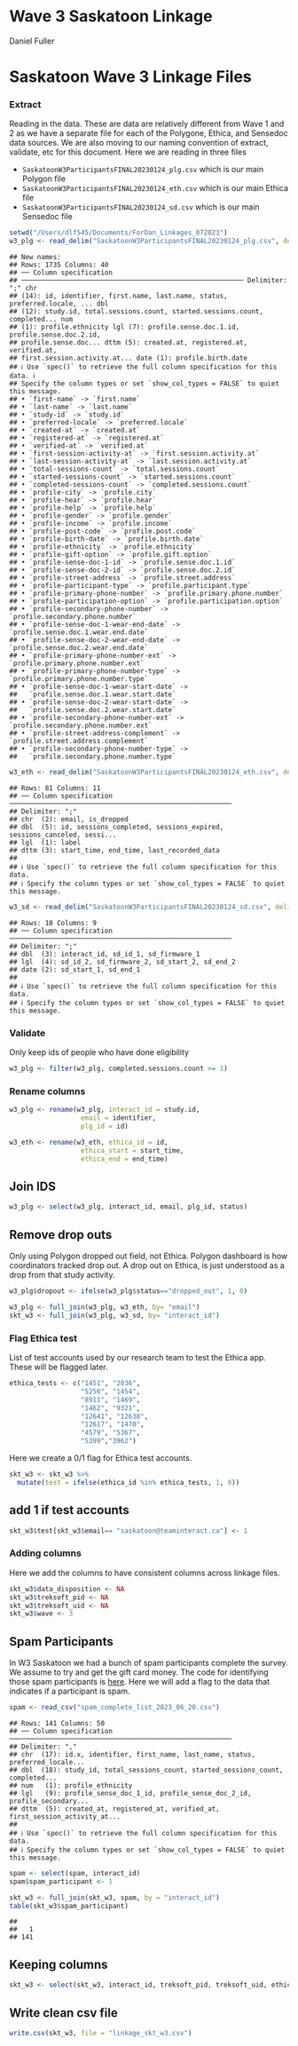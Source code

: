 Wave 3 Saskatoon Linkage
================
Daniel Fuller

# Saskatoon Wave 3 Linkage Files

### Extract

Reading in the data. These are data are relatively different from Wave 1
and 2 as we have a separate file for each of the Polygone, Ethica, and
Sensedoc data sources. We are also moving to our naming convention of
extract, validate, etc for this document. Here we are reading in three
files

- `SaskatoonW3ParticipantsFINAL20230124_plg.csv` which is our main
  Polygon file
- `SaskatoonW3ParticipantsFINAL20230124_eth.csv` which is our main
  Ethica file
- `SaskatoonW3ParticipantsFINAL20230124_sd.csv` which is our main
  Sensedoc file

``` r
setwd("/Users/dlf545/Documents/ForDan_Linkages_072023")
w3_plg <- read_delim("SaskatoonW3ParticipantsFINAL20230124_plg.csv", delim = ";", name_repair = "universal")
```

    ## New names:
    ## Rows: 1735 Columns: 40
    ## ── Column specification
    ## ──────────────────────────────────────────────────────── Delimiter: ";" chr
    ## (14): id, identifier, first.name, last.name, status, preferred.locale, ... dbl
    ## (12): study.id, total.sessions.count, started.sessions.count, completed... num
    ## (1): profile.ethnicity lgl (7): profile.sense.doc.1.id, profile.sense.doc.2.id,
    ## profile.sense.doc... dttm (5): created.at, registered.at, verified.at,
    ## first.session.activity.at... date (1): profile.birth.date
    ## ℹ Use `spec()` to retrieve the full column specification for this data. ℹ
    ## Specify the column types or set `show_col_types = FALSE` to quiet this message.
    ## • `first-name` -> `first.name`
    ## • `last-name` -> `last.name`
    ## • `study-id` -> `study.id`
    ## • `preferred-locale` -> `preferred.locale`
    ## • `created-at` -> `created.at`
    ## • `registered-at` -> `registered.at`
    ## • `verified-at` -> `verified.at`
    ## • `first-session-activity-at` -> `first.session.activity.at`
    ## • `last-session-activity-at` -> `last.session.activity.at`
    ## • `total-sessions-count` -> `total.sessions.count`
    ## • `started-sessions-count` -> `started.sessions.count`
    ## • `completed-sessions-count` -> `completed.sessions.count`
    ## • `profile-city` -> `profile.city`
    ## • `profile-hear` -> `profile.hear`
    ## • `profile-help` -> `profile.help`
    ## • `profile-gender` -> `profile.gender`
    ## • `profile-income` -> `profile.income`
    ## • `profile-post-code` -> `profile.post.code`
    ## • `profile-birth-date` -> `profile.birth.date`
    ## • `profile-ethnicity` -> `profile.ethnicity`
    ## • `profile-gift-option` -> `profile.gift.option`
    ## • `profile-sense-doc-1-id` -> `profile.sense.doc.1.id`
    ## • `profile-sense-doc-2-id` -> `profile.sense.doc.2.id`
    ## • `profile-street-address` -> `profile.street.address`
    ## • `profile-participant-type` -> `profile.participant.type`
    ## • `profile-primary-phone-number` -> `profile.primary.phone.number`
    ## • `profile-participation-option` -> `profile.participation.option`
    ## • `profile-secondary-phone-number` -> `profile.secondary.phone.number`
    ## • `profile-sense-doc-1-wear-end-date` -> `profile.sense.doc.1.wear.end.date`
    ## • `profile-sense-doc-2-wear-end-date` -> `profile.sense.doc.2.wear.end.date`
    ## • `profile-primary-phone-number-ext` -> `profile.primary.phone.number.ext`
    ## • `profile-primary-phone-number-type` -> `profile.primary.phone.number.type`
    ## • `profile-sense-doc-1-wear-start-date` ->
    ##   `profile.sense.doc.1.wear.start.date`
    ## • `profile-sense-doc-2-wear-start-date` ->
    ##   `profile.sense.doc.2.wear.start.date`
    ## • `profile-secondary-phone-number-ext` -> `profile.secondary.phone.number.ext`
    ## • `profile-street-address-complement` -> `profile.street.address.complement`
    ## • `profile-secondary-phone-number-type` ->
    ##   `profile.secondary.phone.number.type`

``` r
w3_eth <- read_delim("SaskatoonW3ParticipantsFINAL20230124_eth.csv", delim = ";", name_repair = "universal")
```

    ## Rows: 81 Columns: 11
    ## ── Column specification ────────────────────────────────────────────────────────
    ## Delimiter: ";"
    ## chr  (2): email, is_dropped
    ## dbl  (5): id, sessions_completed, sessions_expired, sessions_canceled, sessi...
    ## lgl  (1): label
    ## dttm (3): start_time, end_time, last_recorded_data
    ## 
    ## ℹ Use `spec()` to retrieve the full column specification for this data.
    ## ℹ Specify the column types or set `show_col_types = FALSE` to quiet this message.

``` r
w3_sd <- read_delim("SaskatoonW3ParticipantsFINAL20230124_sd.csv", delim = ";", name_repair = "universal")
```

    ## Rows: 10 Columns: 9
    ## ── Column specification ────────────────────────────────────────────────────────
    ## Delimiter: ";"
    ## dbl  (3): interact_id, sd_id_1, sd_firmware_1
    ## lgl  (4): sd_id_2, sd_firmware_2, sd_start_2, sd_end_2
    ## date (2): sd_start_1, sd_end_1
    ## 
    ## ℹ Use `spec()` to retrieve the full column specification for this data.
    ## ℹ Specify the column types or set `show_col_types = FALSE` to quiet this message.

### Validate

Only keep ids of people who have done eligibility

``` r
w3_plg <- filter(w3_plg, completed.sessions.count >= 1) 
```

### Rename columns

``` r
w3_plg <- rename(w3_plg, interact_id = study.id,
                  email = identifier, 
                  plg_id = id)

w3_eth <- rename(w3_eth, ethica_id = id, 
                  ethica_start = start_time, 
                  ethica_end = end_time)
```

## Join IDS

``` r
w3_plg <- select(w3_plg, interact_id, email, plg_id, status)
```

## Remove drop outs

Only using Polygon dropped out field, not Ethica. Polygon dashboard is
how coordinators tracked drop out. A drop out on Ethica, is just
understood as a drop from that study activity.

``` r
w3_plg$dropout <- ifelse(w3_plg$status=="dropped_out", 1, 0)

w3_plg <- full_join(w3_plg, w3_eth, by= "email")
skt_w3 <- full_join(w3_plg, w3_sd, by= "interact_id")
```

### Flag Ethica test

List of test accounts used by our research team to test the Ethica app.
These will be flagged later.

``` r
ethica_tests <- c("1451", "2036", 
                  "5256", "1454", 
                  "8911", "1469",
                  "1462", "9321", 
                  "12641", "12638", 
                  "12617", "1470",
                  "4579", "5367",
                  "5399","3962")
```

Here we create a 0/1 flag for Ethica test accounts.

``` r
skt_w3 <- skt_w3 %>%
  mutate(test = ifelse(ethica_id %in% ethica_tests, 1, 0)) 
```

## add 1 if test accounts

``` r
skt_w3$test[skt_w3$email== "saskatoon@teaminteract.ca"] <- 1  
```

### Adding columns

Here we add the columns to have consistent columns across linkage files.

``` r
skt_w3$data_disposition <- NA
skt_w3$treksoft_pid <- NA
skt_w3$treksoft_uid <- NA
skt_w3$wave <- 3
```

## Spam Participants

In W3 Saskatoon we had a bunch of spam participants complete the survey.
We assume to try and get the gift card money. The code for identifying
those spam participants is
[here](https://github.com/TeamINTERACT/data_pipeline/blob/master/linkage/Saskatoon/w3_spam_participants.Rmd).
Here we will add a flag to the data that indicates if a participant is
spam.

``` r
spam <- read_csv("spam_complete_list_2023_06_20.csv")
```

    ## Rows: 141 Columns: 50
    ## ── Column specification ────────────────────────────────────────────────────────
    ## Delimiter: ","
    ## chr  (17): id.x, identifier, first_name, last_name, status, preferred_locale...
    ## dbl  (18): study_id, total_sessions_count, started_sessions_count, completed...
    ## num   (1): profile_ethnicity
    ## lgl   (9): profile_sense_doc_1_id, profile_sense_doc_2_id, profile_secondary...
    ## dttm  (5): created_at, registered_at, verified_at, first_session_activity_at...
    ## 
    ## ℹ Use `spec()` to retrieve the full column specification for this data.
    ## ℹ Specify the column types or set `show_col_types = FALSE` to quiet this message.

``` r
spam <- select(spam, interact_id)
spam$spam_participant <- 1

skt_w3 <- full_join(skt_w3, spam, by = "interact_id")
table(skt_w3$spam_participant)
```

    ## 
    ##   1 
    ## 141

## Keeping columns

``` r
skt_w3 <- select(skt_w3, interact_id, treksoft_pid, treksoft_uid, ethica_id, sd_id_1, sd_firmware_1, sd_start_1, sd_end_1, sd_id_2, sd_firmware_2, sd_start_2, sd_end_2, data_disposition, dropout, test, plg_id, spam_participant, wave)
```

## Write clean csv file

``` r
write.csv(skt_w3, file = "linkage_skt_w3.csv")
```
